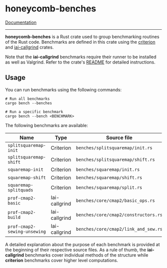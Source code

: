 # honeycomb-benches

[Documentation](../honeycomb_benches/)

--- 

**honeycomb-benches** is a Rust crate used to group benchmarking routines of the Rust code. Benchmarks are defined in
this crate using the [criterion][CRITERION] and [iai-callgrind][IAI] crates.

Note that the **iai-callgrind** benchmarks require their runner to be installed as well as Valgrind. Refer to the
crate's [README][IAIRM] for detailed instructions.

## Usage

You can run benchmarks using the following commands:

```shell
# Run all benchmarks
cargo bench --benches

# Run a specific benchmark
cargo bench --bench <BENCHMARK>
```

The following benchmarks are available:

| Name                         | Type          | Source file                          |
|------------------------------|---------------|--------------------------------------|
| `splitsquaremap-init`        | Criterion     | `benches/splitsquaremap/init.rs`     |
| `splitsquaremap-shift`       | Criterion     | `benches/splitsquaremap/shift.rs`    |
| `squaremap-init`             | Criterion     | `benches/squaremap/init.rs`          |
| `squaremap-shift`            | Criterion     | `benches/squaremap/shift.rs`         |
| `squaremap-splitquads`       | Criterion     | `benches/squaremap/split.rs`         |
| `prof-cmap2-basic`           | Iai-callgrind | `benches/core/cmap2/basic_ops.rs`    |
| `prof-cmap2-build`           | Iai-callgrind | `benches/core/cmap2/constructors.rs` |
| `prof-cmap2-sewing-unsewing` | Iai-callgrind | `benches/core/cmap2/link_and_sew.rs` |

A detailed explanation about the purpose of each benchmark is provided at the beginning of their respective source
files. As a rule of thumb, the **iai-callgrind** benchmarks cover individual methods of the structure while
**criterion** benchmarks cover higher level computations.

[CRITERION]: https://github.com/bheisler/criterion.rs

[IAI]: https://github.com/iai-callgrind/iai-callgrind

[IAIRM]: https://github.com/iai-callgrind/iai-callgrind?tab=readme-ov-file#installation
